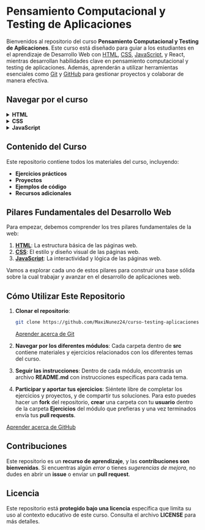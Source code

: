 # Pensamiento Computacional y Testing de Aplicaciones

Bienvenidos al repositorio del curso **Pensamiento Computacional y Testing de Aplicaciones**. Este curso está diseñado para guiar a los estudiantes en el aprendizaje de Desarrollo Web con [HTML](src/HTML/), [CSS](src/CSS/), [JavaScript](src/JavaScript/), y React, mientras desarrollan habilidades clave en pensamiento computacional y testing de aplicaciones. Además, aprenderán a utilizar herramientas esenciales como [Git](src/Git/) y [GitHub](src/GitHub/) para gestionar proyectos y colaborar de manera efectiva.

## Navegar por el curso
<details>
   <summary><strong>HTML</strong></summary>
      <ul>
         <li>
            <a href="src/HTML/README.md">Introducción a HTML</a>
         </li>
      </ul>
</details>
<details>
   <summary><strong>CSS</strong></summary>
   <ul>
      <li><a href="src/CSS/README.md">Introducción a CSS</a></li>
      <li><a href="src/CSS/Ejemplos/README.md">Ejemplos de CSS</a></li>
      <li><a href="src/CSS/Ejercicios/README.md">Ejercicios de CSS</a></li>
      <li><a href="src/CSS/Flexbox/README.md">Flexbox CSS</a></li>
      <li><a href="src/CSS/Grid/README.md">Grid CSS</a></li>
   </ul>
</details>
<details>
   <summary><strong>JavaScript</strong></summary>
   <ul>
      <li><a href="src/JavaScript/IntroduccionJS">Introducción a JavaScript</a></li>
      <li><a href="src/JavaScript/MaterialAdicionalJS.md">Material adicional Introducción a JavaScript</a></li>
   </ul>
</details>

## Contenido del Curso

Este repositorio contiene todos los materiales del curso, incluyendo:
- **Ejercicios prácticos**
- **Proyectos**
- **Ejemplos de código**
- **Recursos adicionales**


## Pilares Fundamentales del Desarrollo Web

Para empezar, debemos comprender los tres pilares fundamentales de la web:

1. [**HTML**](src/HTML/): La estructura básica de las páginas web.
2. [**CSS**](src/CSS): El estilo y diseño visual de las páginas web.
3. [**JavaScript**](src/JS): La interactividad y lógica de las páginas web.

Vamos a explorar cada uno de estos pilares para construir una base sólida sobre la cual trabajar y avanzar en el desarrollo de aplicaciones web.

## Cómo Utilizar Este Repositorio

1. **Clonar el repositorio**: 
   ```bash
   git clone https://github.com/MaxiNunez24/curso-testing-aplicaciones.git
   ```
   
   [Aprender acerca de Git](src/Git/)

2. **Navegar por los diferentes módulos**: Cada carpeta dentro de **src** contiene materiales y ejercicios relacionados con los diferentes temas del curso.

3. **Seguir las instrucciones**: Dentro de cada módulo, encontrarás un archivo **README.md** con instrucciones específicas para cada tema.

4. **Participar y aportar tus ejercicios**: Siéntete libre de completar los ejercicios y proyectos, y de compartir tus soluciones. Para esto puedes hacer un **fork** del repositorio, **crear** una carpeta con tu **usuario** dentro de la carpeta **Ejercicios** del módulo que prefieras y una vez terminados envía tus **pull requests**.

[Aprender acerca de GitHub](src/GitHub/README.md)

## Contribuciones
Este repositorio es un **recurso de aprendizaje**, y las **contribuciones son bienvenidas**. Si encuentras algún *error* o tienes *sugerencias de mejora*, no dudes en abrir un **issue** o enviar un **pull request**.


## Licencia
Este repositorio está **protegido bajo una licencia** específica que limita su uso al contexto educativo de este curso. Consulta el archivo **LICENSE** para más detalles.


